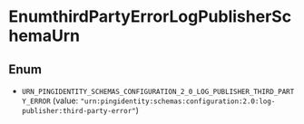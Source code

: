 

# EnumthirdPartyErrorLogPublisherSchemaUrn

## Enum


* `URN_PINGIDENTITY_SCHEMAS_CONFIGURATION_2_0_LOG_PUBLISHER_THIRD_PARTY_ERROR` (value: `"urn:pingidentity:schemas:configuration:2.0:log-publisher:third-party-error"`)



